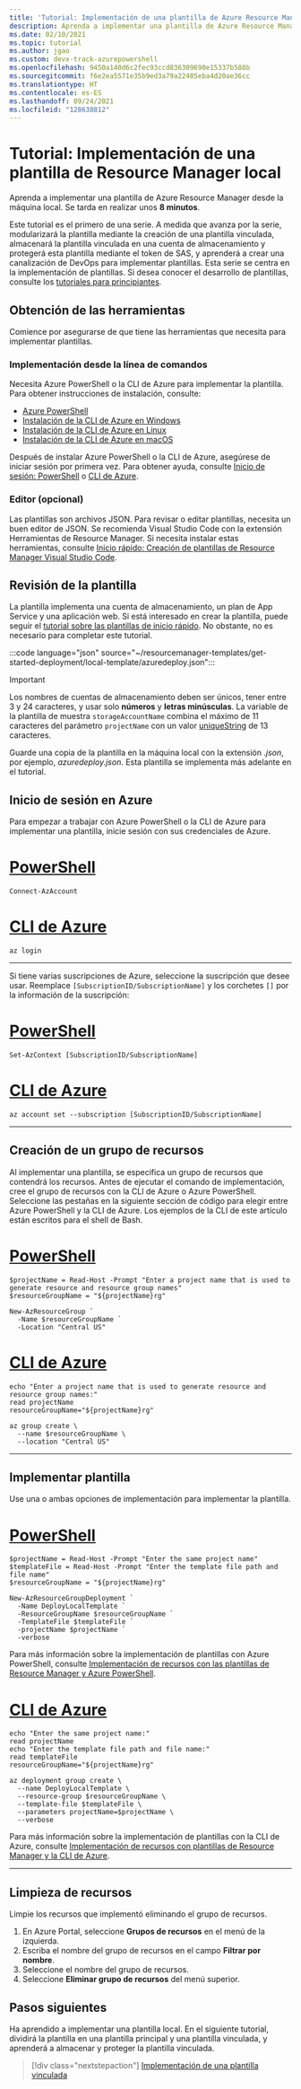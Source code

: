 ```yaml
---
title: 'Tutorial: Implementación de una plantilla de Azure Resource Manager local'
description: Aprenda a implementar una plantilla de Azure Resource Manager desde el equipo local.
ms.date: 02/10/2021
ms.topic: tutorial
ms.author: jgao
ms.custom: devx-track-azurepowershell
ms.openlocfilehash: 9450a140d6c2fec93ccd836309690e15337b588b
ms.sourcegitcommit: f6e2ea5571e35b9ed3a79a22485eba4d20ae36cc
ms.translationtype: HT
ms.contentlocale: es-ES
ms.lasthandoff: 09/24/2021
ms.locfileid: "128638812"
---
```

# <a name="tutorial-deploy-a-local-arm-template"></a>Tutorial: Implementación de una plantilla de Resource Manager local

Aprenda a implementar una plantilla de Azure Resource Manager desde la máquina local. Se tarda en realizar unos **8 minutos**.

Este tutorial es el primero de una serie. A medida que avanza por la serie, modularizará la plantilla mediante la creación de una plantilla vinculada, almacenará la plantilla vinculada en una cuenta de almacenamiento y protegerá esta plantilla mediante el token de SAS, y aprenderá a crear una canalización de DevOps para implementar plantillas. Esta serie se centra en la implementación de plantillas. Si desea conocer el desarrollo de plantillas, consulte los [tutoriales para principiantes](./template-tutorial-create-first-template.md).

## <a name="get-tools"></a>Obtención de las herramientas

Comience por asegurarse de que tiene las herramientas que necesita para implementar plantillas.

### <a name="command-line-deployment"></a>Implementación desde la línea de comandos

Necesita Azure PowerShell o la CLI de Azure para implementar la plantilla. Para obtener instrucciones de instalación, consulte:

- [Azure PowerShell](/powershell/azure/install-az-ps)
- [Instalación de la CLI de Azure en Windows](/cli/azure/install-azure-cli-windows)
- [Instalación de la CLI de Azure en Linux](/cli/azure/install-azure-cli-linux)
- [Instalación de la CLI de Azure en macOS](/cli/azure/install-azure-cli-macos)

Después de instalar Azure PowerShell o la CLI de Azure, asegúrese de iniciar sesión por primera vez. Para obtener ayuda, consulte [Inicio de sesión: PowerShell](/powershell/azure/install-az-ps#sign-in) o [ CLI de Azure](/cli/azure/get-started-with-azure-cli#sign-in).

### <a name="editor-optional"></a>Editor (opcional)

Las plantillas son archivos JSON. Para revisar o editar plantillas, necesita un buen editor de JSON. Se recomienda Visual Studio Code con la extensión Herramientas de Resource Manager. Si necesita instalar estas herramientas, consulte [Inicio rápido: Creación de plantillas de Resource Manager Visual Studio Code](quickstart-create-templates-use-visual-studio-code.md).

## <a name="review-template"></a>Revisión de la plantilla

La plantilla implementa una cuenta de almacenamiento, un plan de App Service y una aplicación web. Si está interesado en crear la plantilla, puede seguir el [tutorial sobre las plantillas de inicio rápido](template-tutorial-quickstart-template.md). No obstante, no es necesario para completar este tutorial.

:::code language="json" source="~/resourcemanager-templates/get-started-deployment/local-template/azuredeploy.json":::

> [!IMPORTANT]
> Los nombres de cuentas de almacenamiento deben ser únicos, tener entre 3 y 24 caracteres, y usar solo **números** y **letras minúsculas**. La variable de la plantilla de muestra `storageAccountName` combina el máximo de 11 caracteres del parámetro `projectName` con un valor [uniqueString](./template-functions-string.md#uniquestring) de 13 caracteres.

Guarde una copia de la plantilla en la máquina local con la extensión _.json_, por ejemplo, _azuredeploy.json_. Esta plantilla se implementa más adelante en el tutorial.

## <a name="sign-in-to-azure"></a>Inicio de sesión en Azure

Para empezar a trabajar con Azure PowerShell o la CLI de Azure para implementar una plantilla, inicie sesión con sus credenciales de Azure.

# <a name="powershell"></a>[PowerShell](#tab/azure-powershell)

```azurepowershell
Connect-AzAccount
```

# <a name="azure-cli"></a>[CLI de Azure](#tab/azure-cli)

```azurecli
az login
```

---

Si tiene varias suscripciones de Azure, seleccione la suscripción que desee usar. Reemplace `[SubscriptionID/SubscriptionName]` y los corchetes `[]` por la información de la suscripción:

# <a name="powershell"></a>[PowerShell](#tab/azure-powershell)

```azurepowershell
Set-AzContext [SubscriptionID/SubscriptionName]
```

# <a name="azure-cli"></a>[CLI de Azure](#tab/azure-cli)

```azurecli
az account set --subscription [SubscriptionID/SubscriptionName]
```

---

## <a name="create-resource-group"></a>Creación de un grupo de recursos

Al implementar una plantilla, se especifica un grupo de recursos que contendrá los recursos. Antes de ejecutar el comando de implementación, cree el grupo de recursos con la CLI de Azure o Azure PowerShell. Seleccione las pestañas en la siguiente sección de código para elegir entre Azure PowerShell y la CLI de Azure. Los ejemplos de la CLI de este artículo están escritos para el shell de Bash.

# <a name="powershell"></a>[PowerShell](#tab/azure-powershell)

```azurepowershell
$projectName = Read-Host -Prompt "Enter a project name that is used to generate resource and resource group names"
$resourceGroupName = "${projectName}rg"

New-AzResourceGroup `
  -Name $resourceGroupName `
  -Location "Central US"
```

# <a name="azure-cli"></a>[CLI de Azure](#tab/azure-cli)

```azurecli
echo "Enter a project name that is used to generate resource and resource group names:"
read projectName
resourceGroupName="${projectName}rg"

az group create \
  --name $resourceGroupName \
  --location "Central US"
```

---

## <a name="deploy-template"></a>Implementar plantilla

Use una o ambas opciones de implementación para implementar la plantilla.

# <a name="powershell"></a>[PowerShell](#tab/azure-powershell)

```azurepowershell
$projectName = Read-Host -Prompt "Enter the same project name"
$templateFile = Read-Host -Prompt "Enter the template file path and file name"
$resourceGroupName = "${projectName}rg"

New-AzResourceGroupDeployment `
  -Name DeployLocalTemplate `
  -ResourceGroupName $resourceGroupName `
  -TemplateFile $templateFile `
  -projectName $projectName `
  -verbose
```

Para más información sobre la implementación de plantillas con Azure PowerShell, consulte [Implementación de recursos con las plantillas de Resource Manager y Azure PowerShell](./deploy-powershell.md).

# <a name="azure-cli"></a>[CLI de Azure](#tab/azure-cli)

```azurecli
echo "Enter the same project name:"
read projectName
echo "Enter the template file path and file name:"
read templateFile
resourceGroupName="${projectName}rg"

az deployment group create \
  --name DeployLocalTemplate \
  --resource-group $resourceGroupName \
  --template-file $templateFile \
  --parameters projectName=$projectName \
  --verbose
```

Para más información sobre la implementación de plantillas con la CLI de Azure, consulte [Implementación de recursos con plantillas de Resource Manager y la CLI de Azure](./deploy-cli.md).

---

## <a name="clean-up-resources"></a>Limpieza de recursos

Limpie los recursos que implementó eliminando el grupo de recursos.

1. En Azure Portal, seleccione **Grupos de recursos** en el menú de la izquierda.
2. Escriba el nombre del grupo de recursos en el campo **Filtrar por nombre**.
3. Seleccione el nombre del grupo de recursos.
4. Seleccione **Eliminar grupo de recursos** del menú superior.

## <a name="next-steps"></a>Pasos siguientes

Ha aprendido a implementar una plantilla local. En el siguiente tutorial, dividirá la plantilla en una plantilla principal y una plantilla vinculada, y aprenderá a almacenar y proteger la plantilla vinculada.

> [!div class="nextstepaction"]
> [Implementación de una plantilla vinculada](./deployment-tutorial-linked-template.md)
